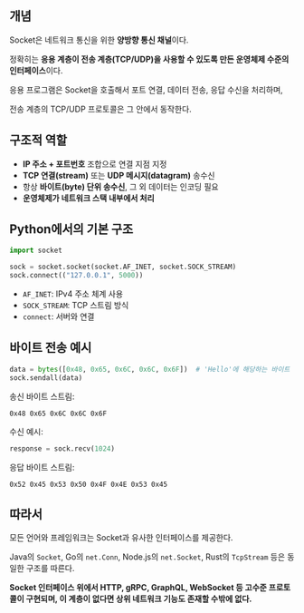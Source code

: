 ---
---
## 개념

Socket은 네트워크 통신을 위한 **양방향 통신 채널**이다.

정확히는 **응용 계층이 전송 계층(TCP/UDP)을 사용할 수 있도록 만든 운영체제 수준의 인터페이스**이다.

응용 프로그램은 Socket을 호출해서 포트 연결, 데이터 전송, 응답 수신을 처리하며,

전송 계층의 TCP/UDP 프로토콜은 그 안에서 동작한다.

## 구조적 역할

- **IP 주소 + 포트번호** 조합으로 연결 지점 지정
- **TCP 연결(stream)** 또는 **UDP 메시지(datagram)** 송수신
- 항상 **바이트(byte) 단위 송수신**, 그 외 데이터는 인코딩 필요
- **운영체제가 네트워크 스택 내부에서 처리**

## Python에서의 기본 구조

```python
import socket

sock = socket.socket(socket.AF_INET, socket.SOCK_STREAM)
sock.connect(("127.0.0.1", 5000))

```

- `AF_INET`: IPv4 주소 체계 사용
- `SOCK_STREAM`: TCP 스트림 방식
- `connect`: 서버와 연결

## 바이트 전송 예시

```python
data = bytes([0x48, 0x65, 0x6C, 0x6C, 0x6F])  # 'Hello'에 해당하는 바이트
sock.sendall(data)

```

송신 바이트 스트림:

```
0x48 0x65 0x6C 0x6C 0x6F

```

수신 예시:

```python
response = sock.recv(1024)

```

응답 바이트 스트림:

```
0x52 0x45 0x53 0x50 0x4F 0x4E 0x53 0x45

```

## 따라서

모든 언어와 프레임워크는 Socket과 유사한 인터페이스를 제공한다.

Java의 `Socket`, Go의 `net.Conn`, Node.js의 `net.Socket`, Rust의 `TcpStream` 등은 동일한 구조를 따른다.

**Socket 인터페이스 위에서 HTTP, gRPC, GraphQL, WebSocket 등 고수준 프로토콜이 구현되며, 이 계층이 없다면 상위 네트워크 기능도 존재할 수밖에 없다.**